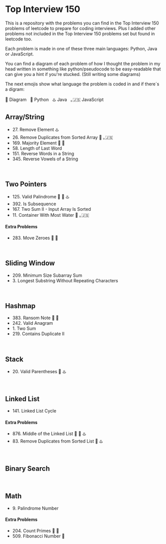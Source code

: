 <h1>Top Interview 150</h1>
<p>This is a repository with the problems you can find in the Top Interview 150 problems of leetcode to prepare for coding interviews.
Plus I added other problems not included in the Top Interview 150 problems set but found in leetcode too.</p>
<p>Each problem is made in one of these three main languages: Python, Java or JavaScript.</p>
<p>You can find a diagram of each problem of how I thought the problem in my head written in something like
python/pseudocode to be easy-readable that can give you a hint if you're stucked. (Still writing some diagrams)</p>
<p>The next emojis show what language the problem is coded in and if there´s a digram:</p>
<span>📝 Diagram</span>&nbsp;&nbsp;
<span>🐍 Python</span>&nbsp;&nbsp;
<span>♨️ Java</span>&nbsp;&nbsp;
<span>｡🇯‌🇸‌ JavaScript</span>&nbsp;&nbsp;
<br>

<h2>Array/String</h2>
<ul>
  <li>27. Remove Element ♨️</li>
  <li>26. Remove Duplicates from Sorted Array 🐍 ｡🇯‌🇸</li>
  <li>169. Majority Element 📝 🐍</li>
  <li>58. Length of Last Word</li>
  <li>151. Reverse Words in a String</li>
  <li>345. Reverse Vowels of a String</li>
</ul>
<br>

<h2>Two Pointers</h2>
<ul>
  <li>125. Valid Palindrome 📝 🐍 ♨️</li>
  <li>392. Is Subsequence</li>
  <li>167. Two Sum II - Input Array Is Sorted</li>
  <li>11. Container With Most Water 🐍 ｡🇯‌🇸</li>
</ul>
<h4>Extra Problems</h4>
<ul>
    <li>283. Move Zeroes 📝 🐍</li>
</ul>
<br>

<h2>Sliding Window</h2>
<ul>
  <li>209. Minimum Size Subarray Sum</li>
  <li>3. Longest Substring Without Repeating Characters</li>
</ul>
<br>

<h2>Hashmap</h2>
<ul>
  <li>383. Ransom Note 📝 🐍</li>
  <li>242. Valid Anagram</li>
  <li>1. Two Sum</li>
  <li>219. Contains Duplicate II</li>
</ul>
<br>

<h2>Stack</h2>
<ul>
  <li>20. Valid Parentheses 🐍 ♨️</li>
</ul>
<br>

<h2>Linked List</h2>
<ul>
  <li>141. Linked List Cycle</li>
</ul>
<h4>Extra Problems</h4>
<ul>
  <li>876. Middle of the Linked List 📝 🐍 ♨️</li>
  <li>83. Remove Duplicates from Sorted List 🐍 ♨️</li>
</ul>
<br>

<h2>Binary Search</h2>
<br>

<h2>Math</h2>
<ul>
  <li>9. Palindrome Number</li>
</ul>
<h4>Extra Problems</h4>
<ul>
  <li>204. Count Primes 📝 🐍</li>
  <li>509. Fibonacci Number 🐍</li>
</ul>

